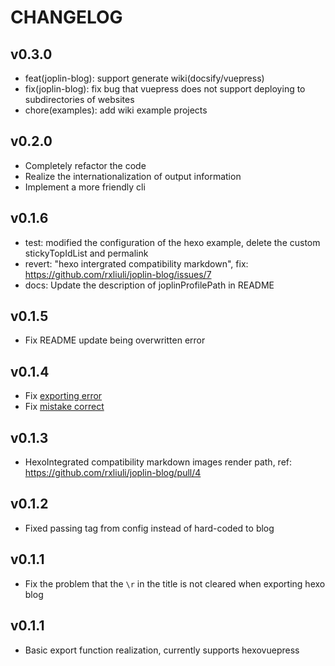 # CHANGELOG

## v0.3.0

- feat(joplin-blog): support generate wiki(docsify/vuepress)
- fix(joplin-blog): fix bug that vuepress does not support deploying to subdirectories of websites
- chore(examples): add wiki example projects

## v0.2.0

- Completely refactor the code
- Realize the internationalization of output information
- Implement a more friendly cli

## v0.1.6

- test: modified the configuration of the hexo example, delete the custom stickyTopIdList and permalink
- revert: "hexo intergrated compatibility markdown", fix: https://github.com/rxliuli/joplin-blog/issues/7
- docs: Update the description of joplinProfilePath in README

## v0.1.5

- Fix README update being overwritten error

## v0.1.4

- Fix [exporting error](https://github.com/rxliuli/joplin-blog/issues/5)
- Fix [mistake correct](https://github.com/rxliuli/joplin-blog/issues/6)

## v0.1.3

- HexoIntegrated compatibility markdown images render path, ref: https://github.com/rxliuli/joplin-blog/pull/4

## v0.1.2

- Fixed passing tag from config instead of hard-coded to blog

## v0.1.1

- Fix the problem that the `\r` in the title is not cleared when exporting hexo blog

## v0.1.1

- Basic export function realization, currently supports hexovuepress
